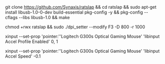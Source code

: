 git clone https://github.com/Synaxis/ratslap && cd ratslap && sudo apt-get install libusb-1.0-0-dev build-essential pkg-config -y && pkg-config --cflags --libs libusb-1.0 && make

chmod +rwx ratslap && sudo ./dpi_setter --modify F3 -D 800 -r 1000

xinput --set-prop 'pointer:''Logitech G300s Optical Gaming Mouse' 'libinput Accel Profile Enabled' 0, 1

xinput --set-prop 'pointer:''Logitech G300s Optical Gaming Mouse' 'libinput Accel Speed' -0.1
